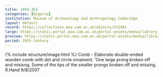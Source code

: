 ```yaml
---
title: 1954.353
categories: [Nigeria]
institution: Museum of Archaeology and Anthropology Cambridge
layout: default
record: https://collections.maa.cam.ac.uk/objects/531981
large: https://static.portal.maa.cam.ac.uk/portal-assets/media/library_images/web/672576_1954.353_001.png
preview: https://static.portal.maa.cam.ac.uk/portal-assets/media/library_images/thumbnail/672576_1954.353_001.png
period: 20th Century
---
```

{% include structure/image.html %}
Comb - Elaborate double-ended wooden comb with dot and circle ornament.
'One large prong broken off and misisng. Some of the tips of the smaller prongs broken off and missing. R.Hand 9/8/2001'
